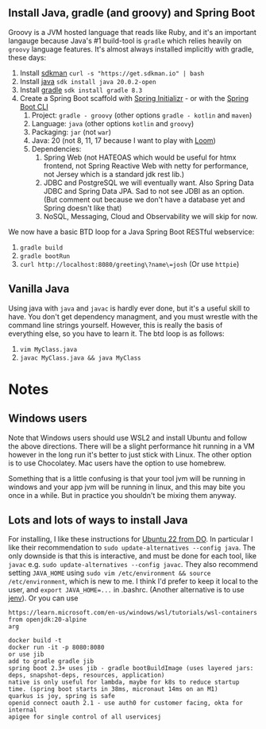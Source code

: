 ## Install Java, gradle (and groovy) and Spring Boot
Groovy is a JVM hosted language that reads like Ruby, and it's an important langauge because Java's #1 build-tool is `gradle` which relies heavily on `groovy` language features. It's almost always installed implicitly with gradle, these days:

  1. Install [sdkman](https://sdkman.io/) `curl -s "https://get.sdkman.io" | bash`
  1. Install [java]() `sdk install java 20.0.2-open`
  2. Install [gradle]() `sdk install gradle 8.3`
  4. Create a Spring Boot scaffold with [Spring Initializr](https://start.spring.io/) - or with the [Spring Boot CLI](https://docs.spring.io/spring-boot/docs/current/reference/html/cli.html#cli)
      1. Project: `gradle - groovy` (other options `gradle - kotlin` and `maven`)
      2. Language: `java` (other options `kotlin` and `groovy`)
      3. Packaging: `jar` (not `war`)
      4. Java: 20 (not 8, 11, 17 because I want to play with [Loom](https://www.baeldung.com/openjdk-project-loom))
      5. Dependencies:
          1. Spring Web (not HATEOAS which would be useful for htmx frontend, not Spring Reactive Web with netty for performance, not Jersey which is a standard jdk rest lib.)
          2. JDBC and PostgreSQL we will eventually want. Also Spring Data JDBC and Spring Data JPA. Sad to not see JDBI as an option. (But comment out because we don't have a database yet and Spring doesn't like that)
          3. NoSQL, Messaging, Cloud and Observability we will skip for now.

We now have a basic BTD loop for a Java Spring Boot RESTful webservice:
   1. `gradle build`
   2. `gradle bootRun`
   3. `curl http://localhost:8080/greeting\?name\=josh` (Or use `httpie`)


## Vanilla Java
Using java with `java` and `javac` is hardly ever done, but it's a useful skill to have.
You don't get dependency managment, and you must wrestle with the command line strings yourself.
However, this is really the basis of everything else, so you have to learn it.
The btd loop is as follows:
   1. `vim MyClass.java`
   2. `javac MyClass.java && java MyClass`

# Notes

## Windows users
Note that Windows users should use WSL2 and install Ubuntu and follow the above directions. There will be a slight performance hit running in a VM however in the long run it's better to just stick with Linux. The other option is to use Chocolatey. Mac users have the option to use homebrew.

Something that is a little confusing is that your tool jvm will be running in windows and your app jvm will be running in linux, and this may bite you once in a while. But in practice you shouldn't be mixing them anyway.

## Lots and lots of ways to install Java
For installing, I like these instructions for [Ubuntu 22 from DO](https://www.digitalocean.com/community/tutorials/how-to-install-java-with-apt-on-ubuntu-22-04). In particular I like their recommendation to `sudo update-alternatives --config java`. The only downside is that this is interactive, and must be done for each tool, like `javac` e.g. `sudo update-alternatives --config javac`. They also recommend setting `JAVA_HOME` using `sudo vim /etc/environment && source /etc/environment`, which is new to me. I think I'd prefer to keep it local to the user, and `export JAVA_HOME=...` in .bashrc. (Another alternative is to use [jenv](https://github.com/jenv/jenv)). Or you can use
```
https://learn.microsoft.com/en-us/windows/wsl/tutorials/wsl-containers
from openjdk:20-alpine
arg

docker build -t
docker run -it -p 8080:8080
or use jib
add to gradle gradle jib
spring boot 2.3+ uses jib - gradle bootBuildImage (uses layered jars: deps, snapshot-deps, resources, application)
native is only useful for lambda, maybe for k8s to reduce startup time. (spring boot starts in 38ms, micronaut 14ms on an M1)
quarkus is joy, spring is safe
openid connect oauth 2.1 - use auth0 for customer facing, okta for internal
apigee for single control of all uservicesj
```
